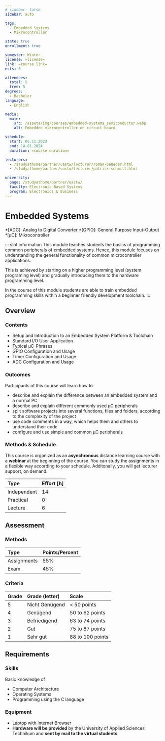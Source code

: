 ```yaml
---
# sidebar: false
sidebar: auto

tags:
  - Embedded Systems
  - Mikrocontroller

state: true
enrollment: true

semester: Winter
license: =license=
link: =course link=
ects: 6

attendees:
  total: 5
  free: 5
degrees:
  - Bachelor
language:
  - English

media:
  main:
    src: /assets/img/courses/embedded-systems_semiconductor.webp
    alt: Embedded mikrocontroller on circuit board

schedule:
  start: 06.11.2023
  end: 14.01.2024
  duration: =course duration=

lecturers:
  - /studyathome/partner/uastw/lecturer/roman-beneder.html
  - /studyathome/partner/uastw/lecturer/patrick-schmitt.html

university:
  page: /studyathome/partner/uastw/
  faculty: Electronic Based Systems
  program: Electronics & Business
---
```


# Embedded Systems

<!-- prettier-ignore -->
*[ADC]: Analog to Digital Converter
*[GPIO]: General Purpose Input-Output \*[µC]: Mikrocontroller

::: slot information
This module teaches students the basics of programming common peripherals of embedded systems.
Hence, this module focuses on understanding the general functionality of common microcontroller applications.

This is achieved by starting on a higher programming level (system programing level) and gradually introducing them to the hardware programming level.

In the course of this module students are able to train embedded programming skills within a beginner friendly development toolchain.
:::

## Overview

### Contents

- Setup and Introduction to an Embedded System Platform & Toolchain
- Standard I/O User Application
- Typical µC-Phrases
- GPIO Configuration and Usage
- Timer Configuration and Usage
- ADC Configuration and Usage

### Outcomes

Participants of this course will learn how to

- describe and explain the difference between an embedded system and a normal PC
- describe and explain different commonly used µC peripherals
- split software projects into several functions, files and folders, according to the complexity of the project
- use code comments in a way, which helps them and others to understand their code
- configure and use simple and common µC peripherals

### Methods & Schedule

This course is organized as an **asynchronous** distance learning course with a **webinar** at the beginning of the course. You can study the assignments in a flexible way according to your schedule. Additonally, you will get lecturer support, on demand.

| Type        | Effort \[h\] |
| :---------- | :----------- |
| Independent | 14           |
| Practical   | 0            |
| Lecture     | 6            |

## Assessment

### Methods

| Type        | Points/Percent |
| :---------- | :------------- |
| Assignments | 55%            |
| Exam        | 45%            |

### Criteria

| Grade | Grade (letter) | Scale            |
| :---- | :------------- | :--------------- |
| 5     | Nicht Genügend | < 50 points      |
| 4     | Genügend       | 50 to 62 points  |
| 3     | Befriedigend   | 63 to 74 points  |
| 2     | Gut            | 75 to 87 points  |
| 1     | Sehr gut       | 88 to 100 points |

## Requirements

### Skills

Basic knowledge of

- Computer Architecture
- Operating Systems
- Programming using the C language

### Equipment

- Laptop with Internet Browser
- **Hardware will be provided** by the University of Applied Sciences Technikum and **sent by mail to the virtual students**.
